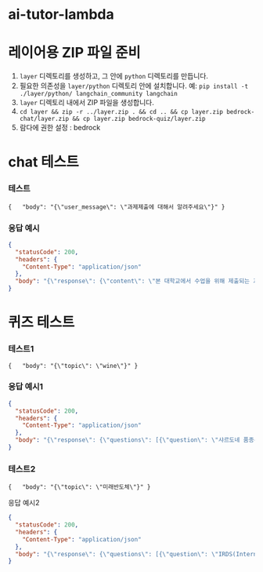 # ai-tutor-lambda

# 레이어용 ZIP 파일 준비

1. `layer` 디렉토리를 생성하고, 그 안에 `python` 디렉토리를 만듭니다.
2. 필요한 의존성을 `layer/python` 디렉토리 안에 설치합니다.
   예: `pip install -t ./layer/python/ langchain_community langchain`
3. `layer` 디렉토리 내에서 ZIP 파일을 생성합니다.
4. `cd layer && zip -r ../layer.zip . && cd .. && cp layer.zip bedrock-chat/layer.zip && cp layer.zip bedrock-quiz/layer.zip`
5. 람다에 권한 설정 : bedrock

# chat 테스트

### 테스트

`{   "body": "{\"user_message\": \"과제제출에 대해서 알려주세요\"}" }`

### 응답 예시

```json
{
  "statusCode": 200,
  "headers": {
    "Content-Type": "application/json"
  },
  "body": "{\"response\": {\"content\": \"본 대학교에서 수업을 위해 제출되는 과제나 리포트는 교과목 성격에 따라 다음과 같이 나누어집니다.\\n\\n1. 콘텐츠 강의 내에서 제출하는 과제:\\n- 주관식 과제, 객관식 과제, 공개첨삭게시판 등\\n- 해당 강의가 오픈되는 기간 동안만 제출 가능\\n\\n2. 강의실의 과제방에 직접 제출하는 과제: \\n- 교수님이 직접 출제하는 리포트 과제, 음성과제, 팀프로젝트 등\\n- 교수님이 지정한 기간 동안 제출\\n- 컴퓨터로 과제를 작성한 후, 해당 교과목의 과제방 메뉴로 들어가 제출\\n\\n제출된 리포트는 교수님께서 제출한 학생 순서대로 확인하며, 학생은 각 개인의 해당 과목 강의실 > 과제방에서 제출 여부를 직접 확인할 수 있습니다. 과제 및 리포트 미제출 시에는 담당 교과목 튜터에게 문의하시면 됩니다.\", \"response_metadata\": {\"model_id\": \"anthropic.claude-3-sonnet-20240229-v1:0\", \"usage\": {\"prompt_tokens\": 2760, \"completion_tokens\": 398, \"total_tokens\": 3158}}, \"id\": \"run-85646c23-5273-4f2c-8a69-fbd258e15255-0\"}}"
}
```

# 퀴즈 테스트

### 테스트1

`{   "body": "{\"topic\": \"wine\"}" }`

### 응답 예시1

```json
{
  "statusCode": 200,
  "headers": {
    "Content-Type": "application/json"
  },
  "body": "{\"response\": {\"questions\": [{\"question\": \"샤르도네 품종은 어느 지역에서 가장 대표적으로 재배되나요?\", \"answers\": [{\"answer\": \"보르도\", \"correct\": false}, {\"answer\": \"부르고뉴\", \"correct\": true}, {\"answer\": \"리오하\", \"correct\": false}, {\"answer\": \"토스카나\", \"correct\": false}]}, {\"question\": \"소비뇽 블랑 품종의 가장 특징적인 향은 무엇인가요?\", \"answers\": [{\"answer\": \"레몬\", \"correct\": false}, {\"answer\": \"자몽\", \"correct\": false}, {\"answer\": \"잔디\", \"correct\": true}, {\"answer\": \"망고\", \"correct\": false}]}, {\"question\": \"게부르츠트라미너 품종은 어떤 기후에서 잘 자라나요?\", \"answers\": [{\"answer\": \"온화한 기후\", \"correct\": false}, {\"answer\": \"서늘한 기후\", \"correct\": true}, {\"answer\": \"열대 기후\", \"correct\": false}, {\"answer\": \"지중해성 기후\", \"correct\": false}]}, {\"question\": \"보르도 지역의 고급 디저트 와인 소테른은 주로 어떤 품종으로 만들어지나요?\", \"answers\": [{\"answer\": \"리즐링\", \"correct\": false}, {\"answer\": \"세미옹\", \"correct\": true}, {\"answer\": \"샤르도네\", \"correct\": false}, {\"answer\": \"까베르네 소비뇽\", \"correct\": false}]}, {\"question\": \"샤르도네 와인의 향에는 어떤 과일 향이 나지 않나요?\", \"answers\": [{\"answer\": \"레몬\", \"correct\": false}, {\"answer\": \"라임\", \"correct\": false}, {\"answer\": \"사과\", \"correct\": false}, {\"answer\": \"파인애플\", \"correct\": true}]}]}}"
}
```

### 테스트2

`{   "body": "{\"topic\": \"미래반도체\"}" }`

응답 예시2

```json
{
  "statusCode": 200,
  "headers": {
    "Content-Type": "application/json"
  },
  "body": "{\"response\": {\"questions\": [{\"question\": \"IRDS(International Roadmap for Devices and Systems)는 무엇에 대한 로드맵인가?\", \"answers\": [{\"answer\": \"반도체 공정 기술 패러다임\", \"correct\": true}, {\"answer\": \"반도체 제품 마케팅 전략\", \"correct\": false}, {\"answer\": \"반도체 기업 경영 방침\", \"correct\": false}, {\"answer\": \"반도체 인력 양성 계획\", \"correct\": false}]}, {\"question\": \"HIR(Heterogeneous Integration Roadmap)은 무엇에 대한 로드맵인가?\", \"answers\": [{\"answer\": \"반도체 전공정 기술\", \"correct\": false}, {\"answer\": \"반도체 패키징 방법\", \"correct\": true}, {\"answer\": \"반도체 설계 기술\", \"correct\": false}, {\"answer\": \"반도체 제조 장비\", \"correct\": false}]}, {\"question\": \"미래 반도체 핵심 아키텍처로 다루어지지 않는 것은?\", \"answers\": [{\"answer\": \"AI\", \"correct\": false}, {\"answer\": \"양자컴퓨팅\", \"correct\": false}, {\"answer\": \"병렬-직렬 연계\", \"correct\": false}, {\"answer\": \"반도체 소재 개발\", \"correct\": true}]}, {\"question\": \"미래 반도체 엔지니어링 아키텍처의 목표 중 하나가 아닌 것은?\", \"answers\": [{\"answer\": \"연산 속도 향상\", \"correct\": false}, {\"answer\": \"다양한 기능 통합\", \"correct\": false}, {\"answer\": \"전력 소모 최소화\", \"correct\": true}, {\"answer\": \"전자-광-방열 연계\", \"correct\": false}]}, {\"question\": \"강의에서 다루지 않는 내용은?\", \"answers\": [{\"answer\": \"양자정보처리\", \"correct\": false}, {\"answer\": \"고성능컴퓨팅/데이터센터\", \"correct\": false}, {\"answer\": \"집적광학\", \"correct\": false}, {\"answer\": \"반도체 마케팅 전략\", \"correct\": true}]}]}}"
}
```
